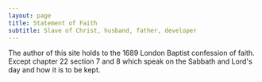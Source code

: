 ```yaml
---
layout: page
title: Statement of Faith
subtitle: Slave of Christ, husband, father, developer
---
```


The author of this site holds to the 1689 London Baptist confession of faith. Except chapter 22 section 7 and 8 which speak on the Sabbath and Lord's day and how it is to be kept.
